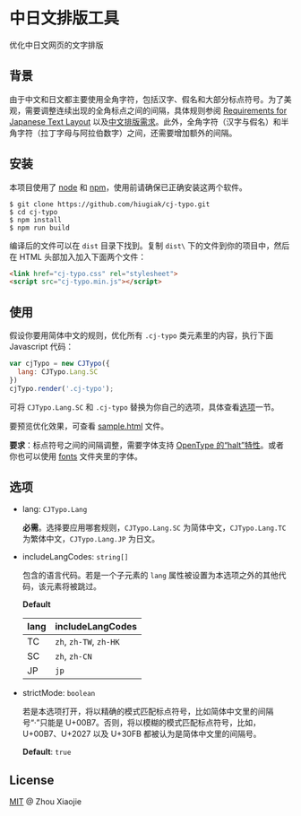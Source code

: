 # 中日文排版工具

优化中日文网页的文字排版

## 背景

由于中文和日文都主要使用全角字符，包括汉字、假名和大部分标点符号。为了美观，需要调整连续出现的全角标点之间的间隔，具体规则参阅 [Requirements for Japanese Text Layout](https://www.w3.org/TR/jlreq/#positioning_of_consecutive_opening_brackets_closing_brackets_comma_full_stops_and_middle_dots) 以及[中文排版需求](https://www.w3.org/TR/clreq/#compression_rules_for_consecutive_punctuation_marks)。此外，全角字符（汉字与假名）和半角字符（拉丁字母与阿拉伯数字）之间，还需要增加额外的间隔。

## 安装

本项目使用了 [node](http://nodejs.org/) 和 [npm](https://npmjs.com/)，使用前请确保已正确安装这两个软件。

```shell
$ git clone https://github.com/hiugiak/cj-typo.git
$ cd cj-typo
$ npm install
$ npm run build
```

编译后的文件可以在 `dist` 目录下找到。复制 `dist\` 下的文件到你的项目中，然后在 HTML 头部加入加入下面两个文件：

```html
<link href="cj-typo.css" rel="stylesheet">
<script src="cj-typo.min.js"></script>
```

## 使用

假设你要用简体中文的规则，优化所有 `.cj-typo` 类元素里的内容，执行下面 Javascript 代码：

```js
var cjTypo = new CJTypo({
  lang: CJTypo.Lang.SC
})
cjTypo.render('.cj-typo');
```

可将 `CJTypo.Lang.SC` 和 `.cj-typo` 替换为你自己的选项，具体查看[选项](#选项)一节。

要预览优化效果，可查看 [sample.html](sample.html) 文件。

**要求**：标点符号之间的间隔调整，需要字体支持 [OpenType 的“halt”特性](https://helpx.adobe.com/fonts/using/open-type-syntax.html#halt)。或者你也可以使用 [fonts](fonts) 文件夹里的字体。

## 选项

* lang: `CJTypo.Lang`

    **必需**。选择要应用哪套规则，`CJTypo.Lang.SC` 为简体中文，`CJTypo.Lang.TC` 为繁体中文，`CJTypo.Lang.JP` 为日文。

* includeLangCodes: `string[]`

    包含的语言代码。若是一个子元素的 `lang` 属性被设置为本选项之外的其他代码，该元素将被跳过。

    **Default**

    | lang | includeLangCodes |
    | ---- | ---------------- |
    | TC   | `zh`, `zh-TW`, `zh-HK` |
    | SC   | `zh`, `zh-CN` |
    | JP   | `jp` |

* strictMode: `boolean`

    若是本选项打开，将以精确的模式匹配标点符号，比如简体中文里的间隔号“·”只能是 U+00B7。否则，将以模糊的模式匹配标点符号，比如，U+00B7、U+2027 以及 U+30FB 都被认为是简体中文里的间隔号。

    **Default**: `true`

## License

[MIT](LICENSE) @ Zhou Xiaojie